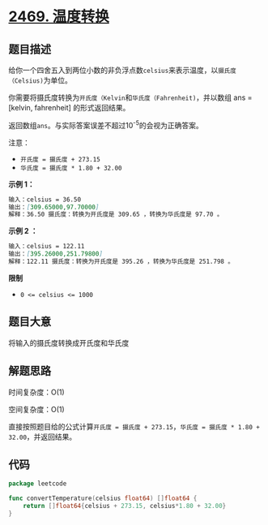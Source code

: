 # [2469. 温度转换](https://leetcode.cn/problems/convert-the-temperature/)

## 题目描述

给你一个四舍五入到两位小数的非负浮点数`celsius`来表示温度，以`摄氏度（Celsius)`为单位。

你需要将摄氏度转换为`开氏度（Kelvin`和`华氏度（Fahrenheit)`，并以数组 ans = [kelvin, fahrenheit] 的形式返回结果。

返回数组`ans`。与实际答案误差不超过10<sup>-5</sup>的会视为正确答案。

注意：

* `开氏度 = 摄氏度 + 273.15`
* `华氏度 = 摄氏度 * 1.80 + 32.00`

**示例 1：**

```markdown
输入：celsius = 36.50
输出：[309.65000,97.70000]
解释：36.50 摄氏度：转换为开氏度是 309.65 ，转换为华氏度是 97.70 。
```

**示例 2 ：**

```markdown
输入：celsius = 122.11
输出：[395.26000,251.79800]
解释：122.11 摄氏度：转换为开氏度是 395.26 ，转换为华氏度是 251.798 。
```

**限制**

* `0 <= celsius <= 1000`

## 题目大意

将输入的摄氏度转换成开氏度和华氏度

## 解题思路

时间复杂度：O(1)

空间复杂度：O(1)

直接按照题目给的公式计算`开氏度 = 摄氏度 + 273.15`，`华氏度 = 摄氏度 * 1.80 + 32.00`，并返回结果。

## 代码

```go
package leetcode

func convertTemperature(celsius float64) []float64 {
	return []float64{celsius + 273.15, celsius*1.80 + 32.00}
}
```
